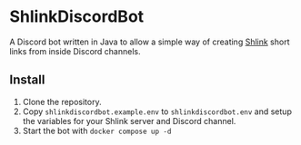 # ShlinkDiscordBot

A Discord bot written in Java to allow a simple way of creating [Shlink](https://shlink.io/) short links from inside Discord channels.

## Install

1. Clone the repository.
2. Copy `shlinkdiscordbot.example.env` to `shlinkdiscordbot.env` and setup the variables for your Shlink server and Discord channel.
3. Start the bot with `docker compose up -d`
